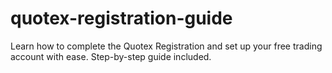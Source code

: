 # quotex-registration-guide
Learn how to complete the Quotex Registration and set up your free trading account with ease. Step-by-step guide included.
